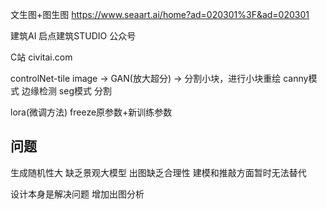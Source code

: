 文生图+图生图
https://www.seaart.ai/home?ad=020301%3F&ad=020301

建筑AI
启点建筑STUDIO 公众号

C站
civitai.com

controlNet-tile
image -> GAN(放大超分) -> 分割小块，进行小块重绘
canny模式 边缘检测
seg模式 分割

lora(微调方法)
freeze原参数+新训练参数


## 问题
生成随机性大
缺乏景观大模型
出图缺乏合理性
建模和推敲方面暂时无法替代



设计本身是解决问题
增加出图分析